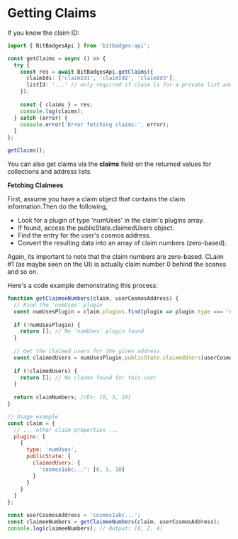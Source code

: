 # Getting Claims

If you know the claim ID:

```typescript
import { BitBadgesApi } from 'bitbadges-api';

const getClaims = async () => {
  try {
    const res = await BitBadgesApi.getClaims({ 
      claimIds: ['claimId1', 'claimId2', 'claimId3'],
      listId: '...' // only required if claim is for a private list and you are not claim creator
    });
    
    const { claims } = res;
    console.log(claims);
  } catch (error) {
    console.error('Error fetching claims:', error);
  }
};

getClaims();
```

You can also get claims via the **claims** field on the returned values for collections and address lists.

**Fetching Claimees**

First, assume you have a claim object that contains the claim information.Then do the following,

* Look for a plugin of type 'numUses' in the claim's plugins array.
* If found, access the publicState.claimedUsers object.
* Find the entry for the user's cosmos address.
* Convert the resulting data into an array of claim numbers (zero-based).

Again, its important to note that the claim numbers are zero-based. CLaim #1 (as maybe seen on the UI) is actually claim number 0 behind the scenes and so on.

Here's a code example demonstrating this process:

```javascript
function getClaimeeNumbers(claim, userCosmosAddress) {
  // Find the 'numUses' plugin
  const numUsesPlugin = claim.plugins.find(plugin => plugin.type === 'numUses');
  
  if (!numUsesPlugin) {
    return []; // No 'numUses' plugin found
  }
  
  // Get the claimed users for the given address
  const claimedUsers = numUsesPlugin.publicState.claimedUsers[userCosmosAddress];
  
  if (!claimedUsers) {
    return []; // No claims found for this user
  }
  
  return claimNumbers; //Ex: [0, 5, 10]
}

// Usage example
const claim = {
  // ... other claim properties ...
  plugins: [
    {
      type: 'numUses',
      publicState: {
        claimedUsers: {
          'cosmos1abc...': [0, 5, 10]
        }
      }
    }
  ]
};

const userCosmosAddress = 'cosmos1abc...';
const claimeeNumbers = getClaimeeNumbers(claim, userCosmosAddress);
console.log(claimeeNumbers); // Output: [0, 2, 4]
```
